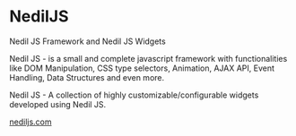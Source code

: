 NedilJS
=======

Nedil JS Framework and Nedil JS Widgets

Nedil JS - is a small and complete javascript framework with functionalities like DOM Manipulation, CSS type selectors,
Animation, AJAX API, Event Handling, Data Structures and even more.

Nedil JS - A collection of highly customizable/configurable widgets developed using Nedil JS.

[nediljs.com](http://www.nediljs.com)
